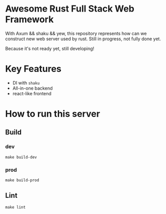 # Awesome Rust Full Stack Web Framework
With Axum && shaku && yew, this repository represents how can we construct new web server used by rust. Still in progress, not fully done yet.

Because it's not ready yet, still developing!

# Key Features
- DI with `shaku`
- All-in-one backend
- react-like frontend

# How to run this server
## Build
### dev
```
make build-dev
```
### prod
```
make build-prod
```

## Lint
```
make lint
```